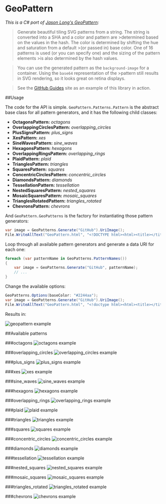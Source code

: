 # GeoPattern

*This is a C# port of [Jason Long's GeoPattern](https://github.com/jasonlong/geo_pattern):*

>Generate beautiful tiling SVG patterns from a string. The string is converted into a SHA and a color and pattern are >determined based on the values in the hash. The color is determined by shifting the hue and saturation from a default >(or passed in) base color. One of 16 patterns is used (or you can specify one) and the sizing of the pattern elements >is also determined by the hash values.

>You can use the generated pattern as the `background-image` for a container. Using the `base64` representation of the >pattern still results in SVG rendering, so it looks great on retina displays.

>See the [GitHub Guides](http://guides.github.com) site as an example of this library in action.

##Usage

The code for the API is simple. `GeoPattern.Patterns.Pattern` is the abstract base class for all pattern generators, and it has the following child classes:

+ **OctagonsPattern:** *octagons*
+ **OverlappingCirclesPattern:** *overlapping_circles*
+ **PlusSignsPattern:** *plus_signs*
+ **XesPattern:** *xes*
+ **SineWavesPattern:** *sine_waves*
+ **HexagonsPattern:** *hexagons*
+ **OverlappingRingsPattern:** *overlapping_rings*
+ **PlaidPattern:** *plaid*
+ **TrianglesPattern:** *triangles*
+ **SquaresPattern:** *squares*
+ **ConcentricCirclesPattern:** *concentric_circles*
+ **DiamondsPattern:** *diamonds*
+ **TessellationPattern:** *tessellation*
+ **NestedSquaresPattern:** *nested_squares*
+ **MosaicSquaresPattern:** *mosaic_squares*
+ **TrianglesRotatedPattern:** *triangles_rotated*
+ **ChevronsPattern:** *chevrons*

And `GeoPattern.GeoPatterns` is the factory for instantiating those pattern generators:

```csharp
var image = GeoPatterns.Generate("GitHub").UriImage();
File.WriteAllText("GeoPattern.html", "<!DOCTYPE html><html><title></title></head><body style='background: " + image + "'></body></html>");
```

Loop through all available pattern generators and generate a data URI for each one:

```csharp
foreach (var patternName in GeoPatterns.PatternNames())
{
    var image = GeoPatterns.Generate("GitHub", patternName);
    // ...
}
```

Change the available options:

```csharp
GeoPatterns.Options(baseColor: "#2244aa");
var image = GeoPatterns.Generate("GitHub").UriImage();
File.WriteAllText("GeoPattern.html", "<!doctype html><html><title></title></head><body style='background: " + image + "'></body></html>");
```

Results in:

![geopattern example](https://raw.github.com/sgbj/GeoPattern/master/examples/geopattern.png)

##Available patterns

###octagons
![octagons example](https://raw.github.com/sgbj/GeoPattern/master/examples/octagons.png)

###overlapping_circles
![overlapping_circles example](https://raw.github.com/sgbj/GeoPattern/master/examples/overlapping_circles.png)

###plus_signs
![plus_signs example](https://raw.github.com/sgbj/GeoPattern/master/examples/plus_signs.png)

###xes
![xes example](https://raw.github.com/sgbj/GeoPattern/master/examples/xes.png)

###sine_waves
![sine_waves example](https://raw.github.com/sgbj/GeoPattern/master/examples/sine_waves.png)

###hexagons
![hexagons example](https://raw.github.com/sgbj/GeoPattern/master/examples/hexagons.png)

###overlapping_rings
![overlapping_rings example](https://raw.github.com/sgbj/GeoPattern/master/examples/overlapping_rings.png)

###plaid
![plaid example](https://raw.github.com/sgbj/GeoPattern/master/examples/plaid.png)

###triangles
![triangles example](https://raw.github.com/sgbj/GeoPattern/master/examples/triangles.png)

###squares
![squares example](https://raw.github.com/sgbj/GeoPattern/master/examples/squares.png)

###concentric_circles
![concentric_circles example](https://raw.github.com/sgbj/GeoPattern/master/examples/concentric_circles.png)

###diamonds
![diamonds example](https://raw.github.com/sgbj/GeoPattern/master/examples/diamonds.png)

###tessellation
![tessellation example](https://raw.github.com/sgbj/GeoPattern/master/examples/tessellation.png)

###nested_squares
![nested_squares example](https://raw.github.com/sgbj/GeoPattern/master/examples/nested_squares.png)

###mosaic_squares
![mosaic_squares example](https://raw.github.com/sgbj/GeoPattern/master/examples/mosaic_squares.png)

###triangles_rotated
![triangles_rotated example](https://raw.github.com/sgbj/GeoPattern/master/examples/triangles_rotated.png)

###chevrons
![chevrons example](https://raw.github.com/sgbj/GeoPattern/master/examples/chevrons.png)

